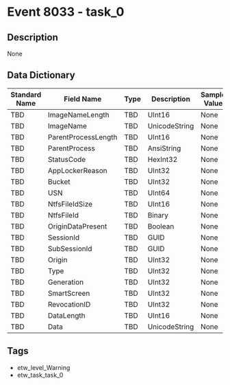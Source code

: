 # Event 8033 - task_0

## Description
None

## Data Dictionary
|Standard Name|Field Name|Type|Description|Sample Value|
|---|---|---|---|---|
|TBD|ImageNameLength|TBD|UInt16|None|None|
|TBD|ImageName|TBD|UnicodeString|None|None|
|TBD|ParentProcessLength|TBD|UInt16|None|None|
|TBD|ParentProcess|TBD|AnsiString|None|None|
|TBD|StatusCode|TBD|HexInt32|None|None|
|TBD|AppLockerReason|TBD|UInt32|None|None|
|TBD|Bucket|TBD|UInt32|None|None|
|TBD|USN|TBD|UInt64|None|None|
|TBD|NtfsFileIdSize|TBD|UInt16|None|None|
|TBD|NtfsFileId|TBD|Binary|None|None|
|TBD|OriginDataPresent|TBD|Boolean|None|None|
|TBD|SessionId|TBD|GUID|None|None|
|TBD|SubSessionId|TBD|GUID|None|None|
|TBD|Origin|TBD|UInt32|None|None|
|TBD|Type|TBD|UInt32|None|None|
|TBD|Generation|TBD|UInt32|None|None|
|TBD|SmartScreen|TBD|UInt32|None|None|
|TBD|RevocationID|TBD|UInt32|None|None|
|TBD|DataLength|TBD|UInt16|None|None|
|TBD|Data|TBD|UnicodeString|None|None|

## Tags
* etw_level_Warning
* etw_task_task_0